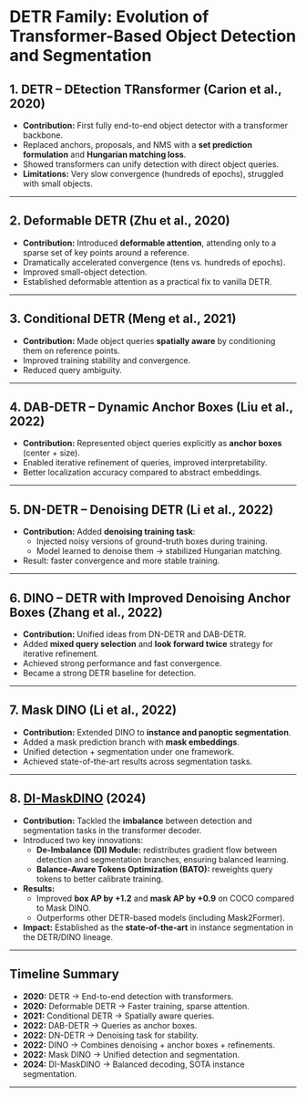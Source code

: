 # DETR Family: Evolution of Transformer-Based Object Detection and Segmentation

## 1. DETR – DEtection TRansformer (Carion et al., 2020)
- **Contribution:** First fully end-to-end object detector with a transformer backbone.
- Replaced anchors, proposals, and NMS with a **set prediction formulation** and **Hungarian matching loss**.
- Showed transformers can unify detection with direct object queries.
- **Limitations:** Very slow convergence (hundreds of epochs), struggled with small objects.

---

## 2. Deformable DETR (Zhu et al., 2020)
- **Contribution:** Introduced **deformable attention**, attending only to a sparse set of key points around a reference.
- Dramatically accelerated convergence (tens vs. hundreds of epochs).
- Improved small-object detection.
- Established deformable attention as a practical fix to vanilla DETR.

---

## 3. Conditional DETR (Meng et al., 2021)
- **Contribution:** Made object queries **spatially aware** by conditioning them on reference points.
- Improved training stability and convergence.
- Reduced query ambiguity.

---

## 4. DAB-DETR – Dynamic Anchor Boxes (Liu et al., 2022)
- **Contribution:** Represented object queries explicitly as **anchor boxes** (center + size).
- Enabled iterative refinement of queries, improved interpretability.
- Better localization accuracy compared to abstract embeddings.

---

## 5. DN-DETR – Denoising DETR (Li et al., 2022)
- **Contribution:** Added **denoising training task**:
  - Injected noisy versions of ground-truth boxes during training.
  - Model learned to denoise them → stabilized Hungarian matching.
- Result: faster convergence and more stable training.

---

## 6. DINO – DETR with Improved Denoising Anchor Boxes (Zhang et al., 2022)
- **Contribution:** Unified ideas from DN-DETR and DAB-DETR.
- Added **mixed query selection** and **look forward twice** strategy for iterative refinement.
- Achieved strong performance and fast convergence.
- Became a strong DETR baseline for detection.

---

## 7. Mask DINO (Li et al., 2022)
- **Contribution:** Extended DINO to **instance and panoptic segmentation**.
- Added a mask prediction branch with **mask embeddings**.
- Unified detection + segmentation under one framework.
- Achieved state-of-the-art results across segmentation tasks.

---
## 8. [DI-MaskDINO](di-mask-dino.md) (2024)
- **Contribution:** Tackled the **imbalance** between detection and segmentation tasks in the transformer decoder.
- Introduced two key innovations:
  - **De-Imbalance (DI) Module:** redistributes gradient flow between detection and segmentation branches, ensuring balanced learning.
  - **Balance-Aware Tokens Optimization (BATO):** reweights query tokens to better calibrate training.
- **Results:**
  - Improved **box AP by +1.2** and **mask AP by +0.9** on COCO compared to Mask DINO.
  - Outperforms other DETR-based models (including Mask2Former).
- **Impact:** Established as the **state-of-the-art** in instance segmentation in the DETR/DINO lineage.


---

## Timeline Summary
- **2020:** DETR → End-to-end detection with transformers.  
- **2020:** Deformable DETR → Faster training, sparse attention.  
- **2021:** Conditional DETR → Spatially aware queries.  
- **2022:** DAB-DETR → Queries as anchor boxes.  
- **2022:** DN-DETR → Denoising task for stability.  
- **2022:** DINO → Combines denoising + anchor boxes + refinements.  
- **2022:** Mask DINO → Unified detection and segmentation. 
- **2024:** DI-MaskDINO → Balanced decoding, SOTA instance segmentation.  

---


